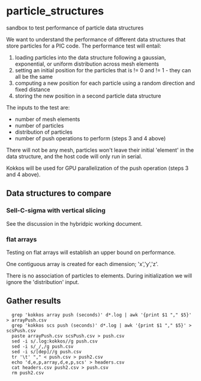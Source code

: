 # particle_structures
sandbox to test performance of particle data structures

We want to understand the performance of different data structures that store particles for a PIC code.  The performance test will entail:
1) loading particles into the data structure following a gaussian, exponential, or uniform distribution across mesh elements
2) setting an initial position for the particles that is != 0 and != 1 - they can all be the same
3) computing a new position for each particle using a random direction and fixed distance
4) storing the new position in a second particle data structure

The inputs to the test are:
 - number of mesh elements
 - number of particles
 - distribution of particles
 - number of push operations to perform (steps 3 and 4 above)

There will not be any mesh, particles won't leave their initial 'element' in the data structure, and the host code will only run in serial.

Kokkos will be used for GPU parallelization of the push  operation (steps 3 and 4 above).

## Data structures to compare

### Sell-C-sigma with vertical slicing

See the discussion in the hybridpic working document.

### flat arrays

Testing on flat arrays will establish an upper bound on performance.

One contiguous array is created for each dimension; 'x','y','z'.

There is no association of particles to elements.  During initialization we will ignore the 'distribution' input.


## Gather results

```
  grep 'kokkos array push (seconds)' d*.log | awk '{print $1 "," $5}' > arrayPush.csv
  grep 'kokkos scs push (seconds)' d*.log | awk '{print $1 "," $5}' > scsPush.csv
  paste arrayPush.csv scsPush.csv > push.csv
  sed -i s/.log:kokkos//g push.csv
  sed -i s/_/,/g push.csv
  sed -i s/[dep]//g push.csv
  tr '\t' "," < push.csv > push2.csv
  echo 'd,e,p,array,d,e,p,scs' > headers.csv
  cat headers.csv push2.csv > push.csv
  rm push2.csv
```

